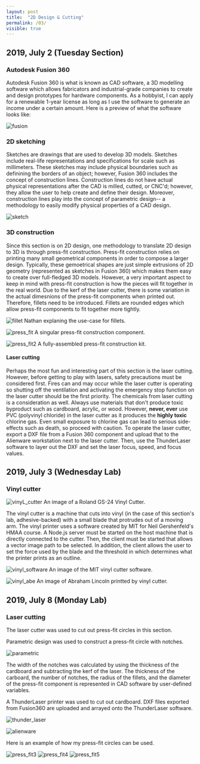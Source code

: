 ```yaml
---
layout: post
title:  "2D Design & Cutting"
permalink: /03/
visible: true
---
```


## 2019, July 2 (Tuesday Section)

### Autodesk Fusion 360
Autodesk Fusion 360 is what is known as CAD software, a 3D modelling software which allows fabricators and industrial-grade companies to create and design prototypes for hardware components. As a hobbyist, I can apply for a renewable 1-year license as long as I use the software to generate an income under a certain amount. Here is a preview of what the software looks like:

![fusion](software.png)

### 2D sketching
Sketches are drawings that are used to develop 3D models. Sketches include real-life representations and specifications for scale such as millimeters. These sketches may include physical boundaries such as definining the borders of an object; however, Fusion 360 includes the concept of construction lines. Construction lines do not have actual physical representations after the CAD is milled, cutted, or CNC'd; however, they allow the user to help create and define their design. Moreover, construction lines play into the concept of parametric design-- a methodology to easily modify physical properties of a CAD design.

![sketch](sketch.png)

### 3D construction
Since this section is on 2D design, one methodology to translate 2D design to 3D is through press-fit construction. Press-fit construction relies on printing many small geometrical components in order to compose a larger design. Typically, these gemoetrical shapes are just simple extrusions of 2D geometry (represented as sketches in Fusion 360) which makes them easy to create over full-fledged 3D models. However, a very important aspect to keep in mind with press-fit construction is how the pieces will fit together in the real world. Due to the kerf of the laser cutter, there is some variation in the actual dimesnions of the press-fit components when printed out. Therefore, fillets need to be introduced. Fillets are rounded edges which allow press-fit components to fit together more tightly.

![fillet](fillet.jpg)
Nathan explaning the use-case for fillets.

![press_fit](press_fit.jpg)
A singular press-fit construction component.

![press_fit2](press_fit2.jpg)
A fully-assembled press-fit construction kit.

#### Laser cutting
Perhaps the most fun and interesting part of this section is the laser cutting. However, before getting to play with lasers, safety precautions must be considered first. Fires can and may occur while the laser cutter is operating so shutting off the ventilation and activating the emergency stop function on the laser cutter should be the first priority. The chemicals from laser cutting is a consideration as well. Always use materials that don't produce toxic byproduct such as cardboard, acrylic, or wood. However, **never, ever** use PVC (polyvinyl chloride) in the laser cutter as it produces the **highly toxic** chlorine gas. Even small exposure to chlorine gas can lead to serious side-effects such as death, so proceed with caution. To operate the laser cutter, export a DXF file from a Fusion 360 component and upload that to the Alienware workstation next to the laser cutter. Then, use the ThunderLaser software to layer out the DXF and set the laser focus, speed, and focus values.

## 2019, July 3 (Wednesday Lab)

### Vinyl cutter

![vinyL_cutter](vinyl_cutter.jpg)
An image of a Roland GS-24 Vinyl Cutter.

The vinyl cutter is a machine that cuts into vinyl (in the case of this section's lab, adhesive-backed) with a small blade that protrudes out of a moving arm. The vinyl printer uses a software created by MIT for Neil Gershenfeld's HMAA course. A Node.js server must be started on the host machine that is directly connected to the cutter. Then, the client must be started that allows a vector image path to be selected. In addition, the client allows the user to set the force used by the blade and the threshold in which determines what the printer prints as an outline.

![vinyl_software](vinyl_software.jpg)
An image of the MIT vinyl cutter software.

![vinyl_abe](vinyl_abe.jpg)
An image of Abraham Lincoln printted by vinyl cutter.

## 2019, July 8 (Monday Lab)

### Laser cutting
The laser cutter was used to cut out press-fit circles in this section.

Parametric design was used to construct a press-fit circle with notches.

![parametric](parametric.png)

The width of the notches was calculated by using the thickness of the cardboard and subtracting the kerf of the laser. The thickness of the carboard, the number of notches, the radius of the fillets, and the diameter of the press-fit component is represented in CAD software by user-defined variables.

A ThunderLaser printer was used to cut out cardboard. DXF files exported from Fusion360 are uploaded and arrayed onto the ThunderLaser software.

![thunder_laser](thunder_laser.jpg)

![alienware](alienware.jpg)

Here is an example of how my press-fit circles can be used.

![press_fit3](press_fit3.jpg)
![press_fit4](press_fit4.jpg)
![press_fit5](press_fit5.jpg)